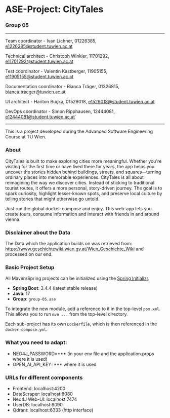 # ASE-Project: CityTales
### Group 05

---
Team coordinator - Ivan Lichner, 01226385, e1226385@student.tuwien.ac.at

Technical architect - Christoph Winkler, 11701292, e11701292@student.tuwien.ac.at

Test coordinator - Valentin Kastberger, 11905155, e11905155@student.tuwien.ac.at

Documentation coordinator - Bianca Träger, 01326815, bianca.traeger@tuwien.ac.at

UI architect - Hariton Buçka, 01529018, e1529018@student.tuwien.ac.at

DevOps coordinator - Simon Ripphausen, 12444081, e12444081@student.tuwien.ac.at` 

--- 

This is a project developed during the Advanced Software Engineering Course at TU Wien.

### About

CityTales is built to make exploring cities more meaningful. Whether you're visiting for the first time or have lived there for years, the app helps you uncover the stories hidden behind buildings, streets, and squares—turning ordinary places into memorable experiences. CityTales is all about reimagining the way we discover cities. Instead of sticking to traditional tourist routes, it offers a more personal, story-driven journey. The goal is to spark curiosity, highlight lesser-known spots, and preserve local culture by telling stories that might otherwise go untold.

Just run the global docker-compose and enjoy.
This web-app lets you create tours, consume information and interact with friends in and around vienna.

### Disclaimer about the Data

The Data which the application builds on was retrieved from: https://www.geschichtewiki.wien.gv.at/Wien_Geschichte_Wiki 
and processed on our end.

### Basic Project Setup

All Maven/Spring projects can be initialized using the [Spring Initializr](https://start.spring.io/).

- **Spring Boot**: 3.4.4 (latest stable release)
- **Java**: 17
- **Group**: `group-05.ase`

To integrate the new module, add a reference to it in the top-level `pom.xml`. This allows you to run `mvn ...` from the top-level directory.

Each sub-project has its own `Dockerfile`, which is then referenced in the `docker-compose.yml`.

### What you need to adapt:
- NEO4J_PASSWORD=*** (in your env file and the application.props where it is used)
- OPEN_AI_API_KEY=*** where it is used


### URLs for different components
- Frontend: localhost:4200
- DataScraper: localhost:8080
- Neo4J Web-UI: localhost:7474
- UserDB: localhost:8090
- Qdrant: localhost:6333 (http interface)




